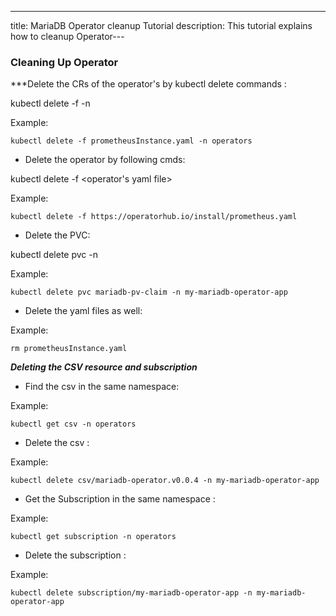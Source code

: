 ---
title: MariaDB Operator cleanup Tutorial
description: This tutorial explains how to cleanup Operator---


### Cleaning Up Operator


***Delete the CRs of the operator's by kubectl delete commands :

kubectl delete -f <yaml file to create instance of the operator> -n <namespace>
 
Example:
 
 ```
 kubectl delete -f prometheusInstance.yaml -n operators
 ```

 
- Delete the operator by following cmds:
 
kubectl delete -f <operator's yaml file>
 
 Example:
 
 ```
 kubectl delete -f https://operatorhub.io/install/prometheus.yaml
 ```
 
- Delete the PVC:
 
 kubectl delete pvc <name-of-pvc> -n <namespace>
 
 
 Example:
 
 ```
 kubectl delete pvc mariadb-pv-claim -n my-mariadb-operator-app
 ```
 
- Delete the yaml files as well:
 
 Example:
 
  ```
  rm prometheusInstance.yaml
  ```


***Deleting the CSV resource and subscription***

- Find the csv in the same namespace:

Example:

```
kubectl get csv -n operators
```

- Delete the csv :

Example:

```
kubectl delete csv/mariadb-operator.v0.0.4 -n my-mariadb-operator-app
```

- Get the Subscription in the same namespace :

Example:

```
kubectl get subscription -n operators
```

- Delete the subscription :

Example:

```
kubectl delete subscription/my-mariadb-operator-app -n my-mariadb-operator-app
```

